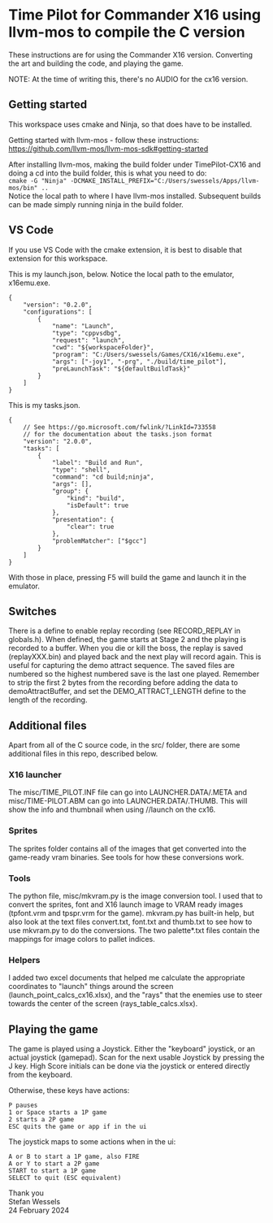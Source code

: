 # Time Pilot for Commander X16 using llvm-mos to compile the C version  

These instructions are for using the Commander X16 version.  Converting the art and building the code, and playing the game.  
  
NOTE: At the time of writing this, there's no AUDIO for the cx16 version.  
  
## Getting started  
This workspace uses cmake and Ninja, so that does have to be installed.  

Getting started with llvm-mos - follow these instructions:  
https://github.com/llvm-mos/llvm-mos-sdk#getting-started  
  
After installing llvm-mos, making the build folder under TimePilot-CX16 and doing a cd into the build folder, this is what you need to do:  
```cmake -G "Ninja" -DCMAKE_INSTALL_PREFIX="C:/Users/swessels/Apps/llvm-mos/bin" ..```  
Notice the local path to where I have llvm-mos installed.  Subsequent builds can be made simply running ninja in the build folder.  
  
## VS Code  
If you use VS Code with the cmake extension, it is best to disable that extension for this workspace.  
  
This is my launch.json, below.  Notice the local path to the emulator, x16emu.exe.  
```
{
    "version": "0.2.0",
    "configurations": [
        {
            "name": "Launch",
            "type": "cppvsdbg",
            "request": "launch",
            "cwd": "${workspaceFolder}",
            "program": "C:/Users/swessels/Games/CX16/x16emu.exe",
            "args": ["-joy1", "-prg", "./build/time_pilot"],
            "preLaunchTask": "${defaultBuildTask}"
        }
    ]
}
```
  
This is my tasks.json.  
```
{
    // See https://go.microsoft.com/fwlink/?LinkId=733558
    // for the documentation about the tasks.json format
    "version": "2.0.0",
    "tasks": [
        {
            "label": "Build and Run",
            "type": "shell",
            "command": "cd build;ninja",
            "args": [],
            "group": {
                "kind": "build",
                "isDefault": true
            },
            "presentation": {
                "clear": true
            },
            "problemMatcher": ["$gcc"]
        }
    ]
}

```
  
With those in place, pressing F5 will build the game and launch it in the emulator.  
  
## Switches  
There is a define to enable replay recording (see RECORD_REPLAY in globals.h).  When defined, the game starts at Stage 2 and the playing is recorded to a buffer.  When you die or kill the boss, the replay is saved (replayXXX.bin) and played back and the next play will record again.  This is useful for capturing the demo attract sequence.  The saved files are numbered so the highest numbered save is the last one played.  Remember to strip the first 2 bytes from the recording before adding the data to demoAttractBuffer, and set the DEMO_ATTRACT_LENGTH define to the length of the recording.  
  
## Additional files  
Apart from all of the C source code, in the src/ folder, there are some additional files in this repo, described below.  
  
### X16 launcher  
The misc/TIME_PILOT.INF file can go into LAUNCHER.DATA/.META and misc/TIME-PILOT.ABM can go into LAUNCHER.DATA/.THUMB.  This will show the info and thumbnail when using //launch on the cx16.  
  
### Sprites  
The sprites folder contains all of the images that get converted into the game-ready vram binaries.  See tools for how these conversions work.  
  
### Tools  
The python file, misc/mkvram.py is the image conversion tool.  I used that to convert the sprites, font and X16 launch image to VRAM ready images (tpfont.vrm and tpspr.vrm for the game).  mkvram.py has built-in help, but also look at the text files convert.txt, font.txt and thumb.txt to see how to use mkvram.py to do the conversions.  The two palette*.txt files contain the mappings for image colors to pallet indices.  
  
### Helpers  
I added two excel documents that helped me calculate the appropriate coordinates to "launch" things around the screen (launch_point_calcs_cx16.xlsx), and the "rays" that the enemies use to steer towards the center of the screen (rays_table_calcs.xlsx).  
  
## Playing the game  
The game is played using a Joystick.  Either the "keyboard" joystick, or an actual joystick (gamepad).  Scan for the next usable Joystick by pressing the J key.  High Score initials can be done via the joystick or entered directly from the keyboard.  
  
Otherwise, these keys have actions:  
```
P pauses
1 or Space starts a 1P game
2 starts a 2P game
ESC quits the game or app if in the ui  
```  
  
The joystick maps to some actions when in the ui:  
```
A or B to start a 1P game, also FIRE
A or Y to start a 2P game
START to start a 1P game
SELECT to quit (ESC equivalent)
```  
  
Thank you  
Stefan Wessels  
24 February 2024  
